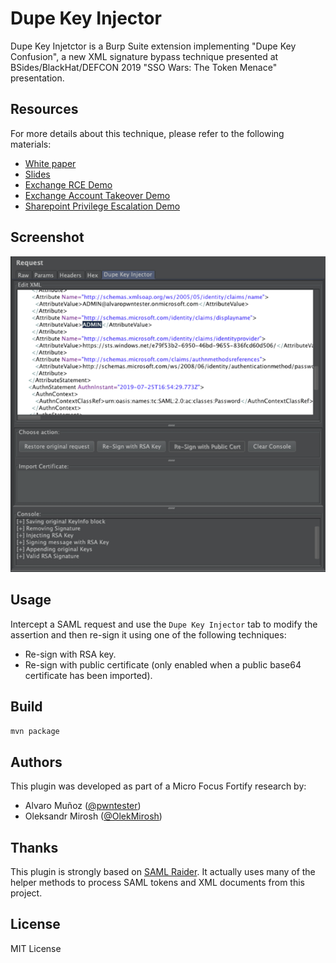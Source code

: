# Dupe Key Injector

Dupe Key Injetctor is a Burp Suite extension implementing "Dupe Key Confusion", a new XML signature bypass technique presented at BSides/BlackHat/DEFCON 2019 "SSO Wars: The Token Menace" presentation. 

## Resources
For more details about this technique, please refer to the following materials:
- [White paper](https://github.com/pwntester/DupeKeyInjector/blob/master/resources/whitepaper.pdf)
- [Slides](https://github.com/pwntester/DupeKeyInjector/blob/master/resources/slides.pdf)
- [Exchange RCE Demo](https://github.com/pwntester/DupeKeyInjector/blob/master/resources/RCE.mp4)
- [Exchange Account Takeover Demo](https://github.com/pwntester/DupeKeyInjector/blob/master/resources/Exchange.mp4)
- [Sharepoint Privilege Escalation Demo](https://github.com/pwntester/DupeKeyInjector/blob/master/resources/SharePoint.mp4)

## Screenshot
![screenshot](/screenshot.png)

## Usage
Intercept a SAML request and use the `Dupe Key Injector` tab to modify the assertion and then re-sign it using one of the following techniques:
- Re-sign with RSA key. 
- Re-sign with public certificate (only enabled when a public base64 certificate has been imported). 

## Build
`mvn package`

## Authors
This plugin was developed as part of a Micro Focus Fortify research by:
- Alvaro Muñoz ([@pwntester](https://twitter.com/pwntester/))
- Oleksandr Mirosh ([@OlekMirosh](https://twitter.com/OlekMirosh/))

## Thanks
This plugin is strongly based on [SAML Raider](https://github.com/SAMLRaider/SAMLRaider). It actually uses many of the helper methods to process SAML tokens and XML documents from this project.

## License
MIT License
